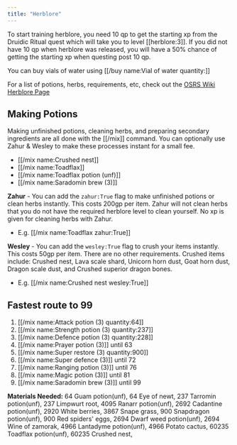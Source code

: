 ```yaml
---
title: "Herblore"
---
```


To start training herblore, you need 10 qp to get the starting xp from the Druidic Ritual quest which will take you to level [[herblore:3]]. If you did not have 10 qp when herblore was released, you will have a 50% chance of getting the starting xp when questing post 10 qp.

You can buy vials of water using [[/buy name\:Vial of water quantity\:]]

For a list of potions, herbs, requirements, etc, check out the [OSRS Wiki Herblore Page](https://oldschool.runescape.wiki/w/Herblore)

## Making Potions

Making unfinished potions, cleaning herbs, and preparing secondary ingredients are all done with the [[/mix]] command. You can optionally use Zahur & Wesley to make these processes instant for a small fee.

- [[/mix name\:Crushed nest]]
- [[/mix name\:Toadflax]]
- [[/mix name\:Toadflax potion (unf)]]
- [[/mix name\:Saradomin brew (3)]]

**Zahur** - You can add the `zahur:True` flag to make unfinished potions or clean herbs instantly. This costs 200gp per item. Zahur will not clean herbs that you do not have the required herblore level to clean yourself. No xp is given for cleaning herbs with Zahur.

- E.g. [[/mix name\:Toadflax zahur\:True]]

**Wesley** - You can add the `wesley:True` flag to crush your items instantly. This costs 50gp per item. There are no other requirements. Crushed items include: Crushed nest, Lava scale shard, Unicorn horn dust, Goat horn dust, Dragon scale dust, and Crushed superior dragon bones.

- E.g. [[/mix name\:Crushed nest wesley\:True]]

## Fastest route to 99

1. [[/mix name\:Attack potion (3) quantity\:64]]
1. [[/mix name\:Strength potion (3) quantity\:237]]
1. [[/mix name\:Defence potion (3) quantity\:228]]
1. [[/mix name\:Prayer potion (3)]] until 63
1. [[/mix name\:Super restore (3) quantity\:900]]
1. [[/mix name\:Super defence (3)]] until 72
1. [[/mix name\:Ranging potion (3)]] until 76
1. [[/mix name\:Magic potion (3)]] until 81
1. [[/mix name\:Saradomin brew (3)]] until 99

**Materials Needed:**
64 Guam potion(unf), 64 Eye of newt,
237 Tarromin potion(unf), 237 Limpwurt root,
4095 Ranarr potion(unf), 2692 Cadantine potion(unf), 2920 White berries, 3867 Snape grass,
900 Snapdragon potion(unf), 900 Red spiders' eggs,
2694 Dwarf weed potion(unf), 2694 Wine of zamorak,
4966 Lantadyme potion(unf), 4966 Potato cactus,
60235 Toadflax potion(unf), 60235 Crushed nest,
